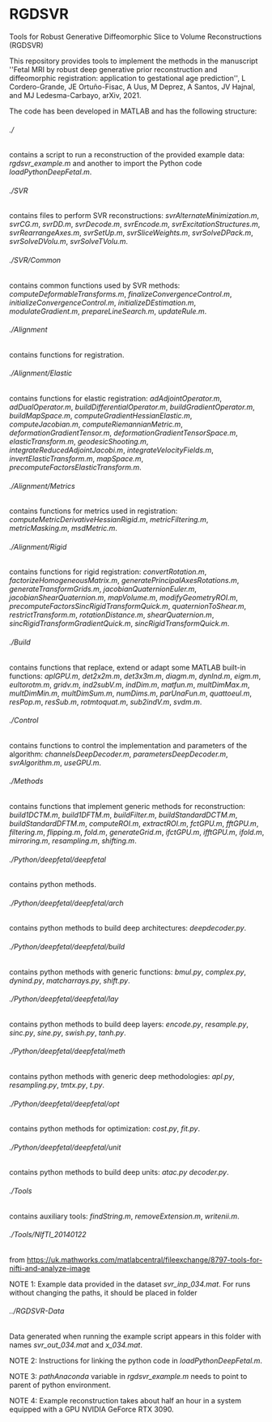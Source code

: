 # RGDSVR
Tools for Robust Generative Diffeomorphic Slice to Volume Reconstructions (RGDSVR)

This repository provides tools to implement the methods in the manuscript ''Fetal MRI by robust deep generative prior reconstruction and diffeomorphic registration: application to gestational age prediction'', L Cordero-Grande, JE Ortuño-Fisac, A Uus, M Deprez, A Santos, JV Hajnal, and MJ Ledesma-Carbayo, arXiv, 2021.

The code has been developed in MATLAB and has the following structure:

###### ./
contains a script to run a reconstruction of the provided example data: *rgdsvr_example.m* and another to import the Python code *loadPythonDeepFetal.m*.

###### ./SVR
contains files to perform SVR reconstructions: *svrAlternateMinimization.m*, *svrCG.m*, *svrDD.m*, *svrDecode.m*, *svrEncode.m*, *svrExcitationStructures.m*, *svrRearrangeAxes.m*, *svrSetUp.m*, *svrSliceWeights.m*, *svrSolveDPack.m*, *svrSolveDVolu.m*, *svrSolveTVolu.m*.

###### ./SVR/Common
contains common functions used by SVR methods: *computeDeformableTransforms.m*, *finalizeConvergenceControl.m*, *initializeConvergenceControl.m*, *initializeDEstimation.m*, *modulateGradient.m*, *prepareLineSearch.m*, *updateRule.m*.

###### ./Alignment
contains functions for registration.

###### ./Alignment/Elastic
contains functions for elastic registration: *adAdjointOperator.m*, *adDualOperator.m*, *buildDifferentialOperator.m*, *buildGradientOperator.m*, *buildMapSpace.m*, *computeGradientHessianElastic.m*, *computeJacobian.m*, *computeRiemannianMetric.m*, *deformationGradientTensor.m*, *deformationGradientTensorSpace.m*, *elasticTransform.m*, *geodesicShooting.m*, *integrateReducedAdjointJacobi.m*, *integrateVelocityFields.m*, *invertElasticTransform.m*, *mapSpace.m*, *precomputeFactorsElasticTransform.m*.

###### ./Alignment/Metrics
contains functions for metrics used in registration: *computeMetricDerivativeHessianRigid.m*, *metricFiltering.m*, *metricMasking.m*, *msdMetric.m*.

###### ./Alignment/Rigid
contains functions for rigid registration: *convertRotation.m*, *factorizeHomogeneousMatrix.m*, *generatePrincipalAxesRotations.m*, *generateTransformGrids.m*, *jacobianQuaternionEuler.m*, *jacobianShearQuaternion.m*, *mapVolume.m*, *modifyGeometryROI.m*, *precomputeFactorsSincRigidTransformQuick.m*, *quaternionToShear.m*, *restrictTransform.m*, *rotationDistance.m*, *shearQuaternion.m*, *sincRigidTransformGradientQuick.m*, *sincRigidTransformQuick.m*.

###### ./Build
contains functions that replace, extend or adapt some MATLAB built-in functions: *aplGPU.m*, *det2x2m.m*, *det3x3m.m*, *diagm.m*, *dynInd.m*, *eigm.m*, *eultorotm.m*, *gridv.m*, *ind2subV.m*, *indDim.m*, *matfun.m*, *multDimMax.m*, *multDimMin.m*, *multDimSum.m*, *numDims.m*, *parUnaFun.m*, *quattoeul.m*, *resPop.m*, *resSub.m*, *rotmtoquat.m*, *sub2indV.m*, *svdm.m*.

###### ./Control
contains functions to control the implementation and parameters of the algorithm: *channelsDeepDecoder.m*, *parametersDeepDecoder.m*, *svrAlgorithm.m*, *useGPU.m*.

###### ./Methods
contains functions that implement generic methods for reconstruction: *build1DCTM.m*, *build1DFTM.m*, *buildFilter.m*, *buildStandardDCTM.m*, *buildStandardDFTM.m*, *computeROI.m*, *extractROI.m*, *fctGPU.m*, *fftGPU.m*, *filtering.m*, *flipping.m*, *fold.m*, *generateGrid.m*, *ifctGPU.m*, *ifftGPU.m*, *ifold.m*, *mirroring.m*, *resampling.m*, *shifting.m*.

###### ./Python/deepfetal/deepfetal
contains python methods.

###### ./Python/deepfetal/deepfetal/arch
contains python methods to build deep architectures: *deepdecoder.py*.

###### ./Python/deepfetal/deepfetal/build
contains python methods with generic functions: *bmul.py*, *complex.py*, *dynind.py*, *matcharrays.py*, *shift.py*.

###### ./Python/deepfetal/deepfetal/lay
contains python methods to build deep layers: *encode.py*, *resample.py*, *sinc.py*, *sine.py*, *swish.py*, *tanh.py*.

###### ./Python/deepfetal/deepfetal/meth
contains python methods with generic deep methodologies: *apl.py*, *resampling.py*, *tmtx.py*, *t.py*.

###### ./Python/deepfetal/deepfetal/opt
contains python methods for optimization: *cost.py*, *fit.py*.

###### ./Python/deepfetal/deepfetal/unit
contains python methods to build deep units: *atac.py*  *decoder.py*.

###### ./Tools
contains auxiliary tools: *findString.m*, *removeExtension.m*, *writenii.m*.

###### ./Tools/NIfTI_20140122
from https://uk.mathworks.com/matlabcentral/fileexchange/8797-tools-for-nifti-and-analyze-image


NOTE 1: Example data provided in the dataset *svr_inp_034.mat*. For runs without changing the paths, it should be placed in folder
###### ../RGDSVR-Data
Data generated when running the example script appears in this folder with names *svr_out_034.mat* and *x_034.mat*.

NOTE 2: Instructions for linking the python code in *loadPythonDeepFetal.m*.

NOTE 3: *pathAnaconda* variable in *rgdsvr_example.m* needs to point to parent of python environment.

NOTE 4: Example reconstruction takes about half an hour in a system equipped with a GPU NVIDIA GeForce RTX 3090.
